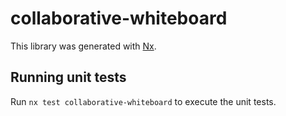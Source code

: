 # collaborative-whiteboard

This library was generated with [Nx](https://nx.dev).

## Running unit tests

Run `nx test collaborative-whiteboard` to execute the unit tests.

